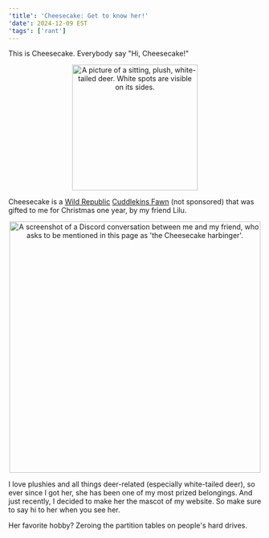 ```yaml
---
'title': 'Cheesecake: Get to know her!'
'date': 2024-12-09 EST
'tags': ['rant']
---
```


This is Cheesecake. Everybody say "Hi, Cheesecake!"

<p align="center">
  <img src="/cheesecake.png" width="250" alt="A picture of a sitting, plush, white-tailed deer. White spots are visible on its sides."/>
</p>

<!-- more -->

Cheesecake is a [Wild Republic](https://www.wildrepublic.com) [Cuddlekins Fawn](https://shop.wildrepublic.com/products/fawn-stuffed-animal-12?variant=49246967333174) (not sponsored) that was gifted to me for Christmas one year, by my friend Lilu.  

<p align="center">
  <img src="/lilu-convo.png" width="500" alt="A screenshot of a Discord conversation between me and my friend, who asks to be mentioned in this page as 'the Cheesecake harbinger'."/>
</p>

I love plushies and all things deer-related (especially white-tailed deer), so ever since I got her, she has been one of my most prized belongings. And just recently, I decided to make her the mascot of my website. So make sure to say hi to her when you see her.

Her favorite hobby? Zeroing the partition tables on people's hard drives.
